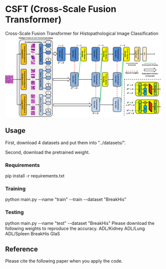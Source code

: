 # CSFT (Cross-Scale Fusion Transformer)

Cross-Scale Fusion Transformer for Histopathological Image Classification  
![image](CSFT_flowchart.png)

## Usage
First, download 4 datasets and put them into "../datasets/".

Second, download the pretrained weight. 

### Requirements
pip install -r requirements.txt

### Training
python main.py --name "train" --train --dataset "BreakHis"

### Testing
python main.py --name "test" --dataset "BreakHis"
Please download the following weights to reproduce the accuracy.
ADL/Kidney
ADL/Lung
ADL/Spleen
BreakHis
GlaS

## Reference 
Please cite the following paper when you apply the code. 
